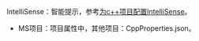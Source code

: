 IntelliSense：智能提示，参考[为c++项目配置IntelliSense](https://docs.microsoft.com/en-us/visualstudio/ide/visual-cpp-intellisense-configuration?view=vs-2019)。

+ MS项目：项目属性中，其他项目：CppProperties.json。